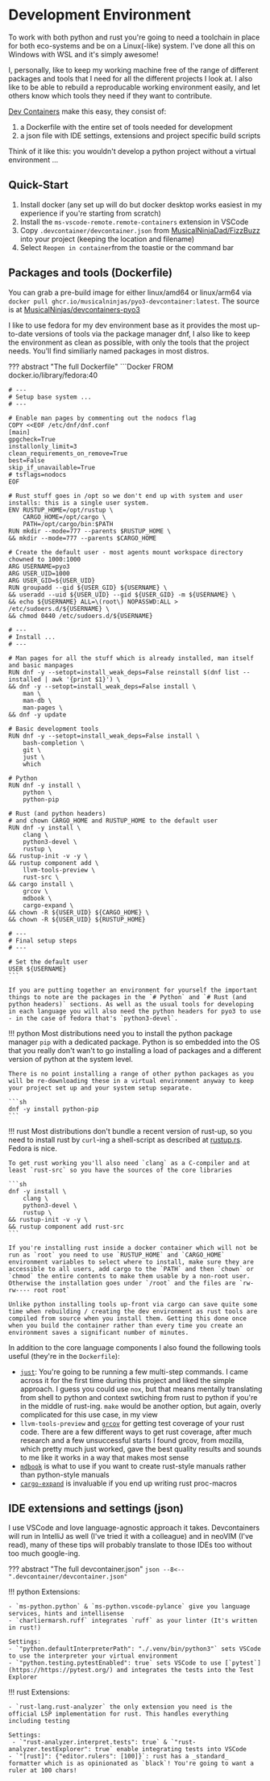 # Development Environment

To work with both python and rust you're going to need a toolchain in place for both eco-systems and be on a Linux(-like) system. I've done all this on Windows with WSL and it's simply awesome!

I, personally, like to keep my working machine free of the range of different packages and tools that I need for all the different projects I look at. I also like to be able to rebuild a reproducable working environment easily, and let others know which tools they need if they want to contribute.

[Dev Containers](https://containers.dev/) make this easy, they consist of:

1. a Dockerfile with the entire set of tools needed for development
1. a json file with IDE settings, extensions and project specific build scripts

Think of it like this: you wouldn't develop a python project without a virtual environment ...

## Quick-Start

1. Install docker (any set up will do but docker desktop works easiest in my experience if you're starting from scratch)
1. Install the `ms-vscode-remote.remote-containers` extension in VSCode
1. Copy `.devcontainer/devcontainer.json` from [MusicalNinjaDad/FizzBuzz](https://github.com/MusicalNinjaDad/FizzBuzz) into your project (keeping the location and filename)
1. Select `Reopen in container`from the toastie or the command bar

## Packages and tools (Dockerfile)

You can grab a pre-build image for either linux/amd64 or linux/arm64 via `docker pull ghcr.io/musicalninjas/pyo3-devcontainer:latest`. The source is at [MusicalNinjas/devcontainers-pyo3](https://github.com/MusicalNinjas/devcontainers-pyo3)

I like to use fedora for my dev environment base as it provides the most up-to-date versions of tools via the package manager dnf, I also like to keep the environment as clean as possible, with only the tools that the project needs. You'll find similiarly named packages in most distros.

??? abstract "The full Dockerfile"
    ```Docker
    FROM docker.io/library/fedora:40

    # ---
    # Setup base system ...
    # ---

    # Enable man pages by commenting out the nodocs flag
    COPY <<EOF /etc/dnf/dnf.conf
    [main]
    gpgcheck=True
    installonly_limit=3
    clean_requirements_on_remove=True
    best=False
    skip_if_unavailable=True
    # tsflags=nodocs
    EOF

    # Rust stuff goes in /opt so we don't end up with system and user installs: this is a single user system.
    ENV RUSTUP_HOME=/opt/rustup \
        CARGO_HOME=/opt/cargo \
        PATH=/opt/cargo/bin:$PATH
    RUN mkdir --mode=777 --parents $RUSTUP_HOME \
    && mkdir --mode=777 --parents $CARGO_HOME

    # Create the default user - most agents mount workspace directory chowned to 1000:1000
    ARG USERNAME=pyo3
    ARG USER_UID=1000
    ARG USER_GID=${USER_UID}
    RUN groupadd --gid ${USER_GID} ${USERNAME} \
    && useradd --uid ${USER_UID} --gid ${USER_GID} -m ${USERNAME} \
    && echo ${USERNAME} ALL=\(root\) NOPASSWD:ALL > /etc/sudoers.d/${USERNAME} \
    && chmod 0440 /etc/sudoers.d/${USERNAME}

    # ---
    # Install ...
    # ---

    # Man pages for all the stuff which is already installed, man itself and basic manpages
    RUN dnf -y --setopt=install_weak_deps=False reinstall $(dnf list --installed | awk '{print $1}') \
    && dnf -y --setopt=install_weak_deps=False install \
        man \
        man-db \
        man-pages \
    && dnf -y update

    # Basic development tools
    RUN dnf -y --setopt=install_weak_deps=False install \
        bash-completion \
        git \
        just \
        which

    # Python
    RUN dnf -y install \
        python \
        python-pip

    # Rust (and python headers)
    # and chown CARGO_HOME and RUSTUP_HOME to the default user 
    RUN dnf -y install \
        clang \
        python3-devel \
        rustup \
    && rustup-init -v -y \
    && rustup component add \
        llvm-tools-preview \
        rust-src \
    && cargo install \ 
        grcov \
        mdbook \
        cargo-expand \
    && chown -R ${USER_UID} ${CARGO_HOME} \
    && chown -R ${USER_UID} ${RUSTUP_HOME}

    # ---
    # Final setup steps
    # ---

    # Set the default user
    USER ${USERNAME}
    ```

    If you are putting together an environment for yourself the important things to note are the packages in the `# Python` and `# Rust (and python headers)` sections. As well as the usual tools for developing in each language you will also need the python headers for pyo3 to use - in the case of fedora that's `python3-devel`.

!!! python
    Most distributions need you to install the python package manager `pip` with a dedicated package. Python is so embedded into the OS that you really don't wan't to go installing a load of packages and a different version of python at the system level.

    There is no point installing a range of other python packages as you will be re-downloading these in a virtual environment anyway to keep your project set up and your system setup separate.

    ```sh
    dnf -y install python-pip
    ```

!!! rust
    Most distributions don't bundle a recent version of rust-up, so you need to install rust by `curl`-ing a shell-script as described at [rustup.rs](https://rustup.rs). Fedora is nice.

    To get rust working you'll also need `clang` as a C-compiler and at least `rust-src` so you have the sources of the core libraries

    ```sh
    dnf -y install \
        clang \
        python3-devel \
        rustup \
    && rustup-init -v -y \
    && rustup component add rust-src
    ```

    If you're installing rust inside a docker container which will not be run as `root` you need to use `RUSTUP_HOME` and `CARGO_HOME` environment variables to select where to install, make sure they are accessible to all users, add cargo to the `PATH` and then `chown` or `chmod` the entire contents to make them usable by a non-root user. Otherwise the installation goes under `/root` and the files are `rw-rw---- root root`

    Unlike python installing tools up-front via cargo can save quite some time when rebuilding / creating the dev environment as rust tools are compiled from source when you install them. Getting this done once when you build the container rather than every time you create an environment saves a significant number of minutes.

In addition to the core language components I also found the following tools useful (they're in the `Dockerfile`):

- [`just`](https://github.com/casey/just): You're going to be running a few multi-step commands. I came across it for the first time during this project and liked the simple approach. I guess you could use `nox`, but that means mentally translating from shell to python and context swtiching from rust to python if you're in the middle of rust-ing. `make` would be another option, but again, overly complicated for this use case, in my view
- `llvm-tools-preview` and [`grcov`](https://github.com/mozilla/grcov) for getting test coverage of your rust code. There are a few different ways to get rust coverage, after much research and a few unsuccessful starts I found grcov, from mozilla, which pretty much just worked, gave the best quality results and sounds to me like it works in a way that makes most sense
- [`mdbook`](https://github.com/rust-lang/mdBook) is what to use if you want to create rust-style manuals rather than python-style manuals
- [`cargo-expand`](https://github.com/dtolnay/cargo-expand) is invaluable if you end up writing rust proc-macros

## IDE extensions and settings (json)

I use VSCode and love language-agnostic approach it takes. Devcontainers will run in IntelliJ as well (I've tried it with a colleague) and in neoVIM (I've read), many of these tips will probably translate to those IDEs too without too much google-ing.

??? abstract "The full devcontainer.json"
    ```json
    --8<-- ".devcontainer/devcontainer.json"
    ```

!!! python
    Extensions:

    - `ms-python.python` & `ms-python.vscode-pylance` give you language services, hints and intellisense
    - `charliermarsh.ruff` integrates `ruff` as your linter (It's written in rust!)
    
    Settings:
    - `"python.defaultInterpreterPath": "./.venv/bin/python3"` sets VSCode to use the interpreter your virtual environment
    - `"python.testing.pytestEnabled": true` sets VSCode to use [`pytest`](https://https://pytest.org/) and integrates the tests into the Test Explorer

!!! rust
    Extensions:

    - `rust-lang.rust-analyzer` the only extension you need is the official LSP implementation for rust. This handles everything including testing

    Settings:
     - `"rust-analyzer.interpret.tests": true` & `"rust-analyzer.testExplorer": true` enable integrating tests into VSCode
    - `"[rust]": {"editor.rulers": [100]}`: rust has a _standard_ formatter which is as opinionated as `black`! You're going to want a ruler at 100 chars!